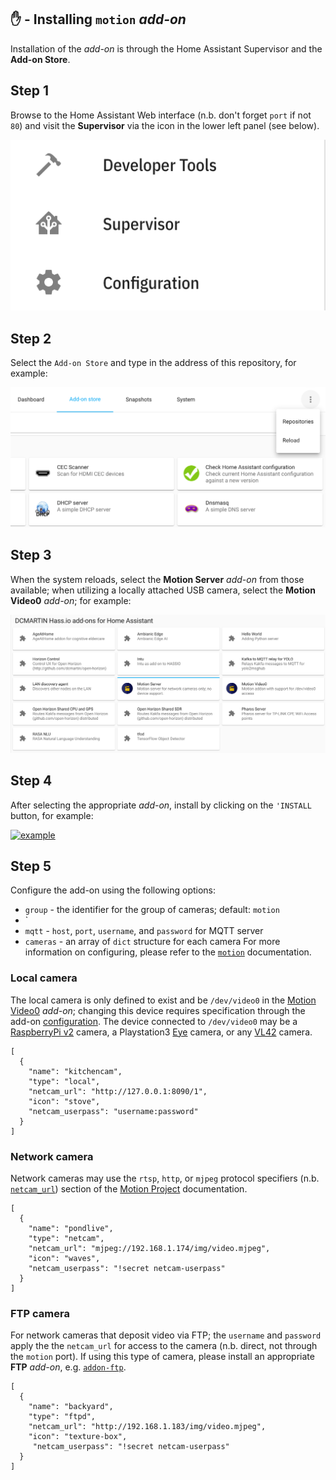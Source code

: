 ## &#9995; - Installing `motion` _add-on_
Installation of the _add-on_ is through the Home Assistant Supervisor and the **Add-on Store**.

## Step 1
Browse to the Home Assistant Web interface (n.b. don't forget `port` if not `80`) and visit the **Supervisor** via the icon in the lower left panel (see below).

[![example](samples/supervisor.png?raw=true "supervisor")](http://github.com/dcmartin/hassio-addons/tree/master/motion/samples/supervisor.png)

## Step 2
Select the `Add-on Store` and type in the address of this repository, for example:

[![example](samples/add-repository.png?raw=true "add-repository")](http://github.com/dcmartin/hassio-addons/tree/master/motion/samples/add-repository.png)

## Step 3
When the system reloads, select the **Motion Server** _add-on_ from those available; when utilizing a locally attached USB camera, select the **Motion Video0** _add-on_; for example:

[![example](samples/dcmartin-repository.png?raw=true "dcmartin-repository")](http://github.com/dcmartin/hassio-addons/tree/master/motion/samples/dcmartin-repository.png)

## Step 4
After selecting the appropriate _add-on_, install by clicking on the `'INSTALL` button, for example:

 [![example](samples/motion-server-addon.png?raw=true "motion-server-addon")](http://github.com/dcmartin/hassio-addons/tree/master/motion/samples/motion-server-addon.png)

## Step 5
Configure the add-on using the following options:

+ `group` - the identifier for the group of cameras; default: `motion`
+ `
+ `mqtt` - `host`, `port`, `username`, and `password` for MQTT server
+ `cameras` - an array of `dict` structure for each camera
For more information on configuring, please refer to the [`motion`](http://github.com/dcmartin/hassio-addons/tree/master/motion/README.md) documentation.

### Local camera
The local camera is only defined to exist and be `/dev/video0` in the [Motion Video0](http://github.com/dcmartin/hassio-addons/tree/master/motion-video0/README.md) _add-on_; changing this device requires specification through the add-on [configuration](http://github.com/dcmartin/hassio-addons/tree/master/motion-video0/config.json).  The device connected to `/dev/video0` may be a [RaspberryPi v2]() camera, a Playstation3 [Eye]() camera, or any [VL42]() camera.

```
[
  {
    "name": "kitchencam",
    "type": "local",
    "netcam_url": "http://127.0.0.1:8090/1",
    "icon": "stove",
    "netcam_userpass": "username:password"
  }
]   
```

### Network camera
Network cameras may use the `rtsp`, `http`, or `mjpeg` protocol specifiers (n.b.  [`netcam_url`](https://motion-project.github.io/motion_config.html#netcam_url)) section of the [Motion Project](https://motion-project.github.io/motion_guide.html) documentation.

```
[
  {
    "name": "pondlive",
    "type": "netcam",
    "netcam_url": "mjpeg://192.168.1.174/img/video.mjpeg",
    "icon": "waves",
    "netcam_userpass": "!secret netcam-userpass"
  }
]
```

### FTP camera
For network cameras that deposit video via FTP; the `username` and `password` apply the the `netcam_url` for access to the camera (n.b. direct, not through the `motion` port).  If using this type of camera, please install an appropriate **FTP** _add-on_, e.g.  [`addon-ftp`](https://github.com/hassio-addons/addon-ftp).


```
[
  {
    "name": "backyard",
    "type": "ftpd",
    "netcam_url": "http://192.168.1.183/img/video.mjpeg",
    "icon": "texture-box",
     "netcam_userpass": "!secret netcam-userpass"
  }
]
```
